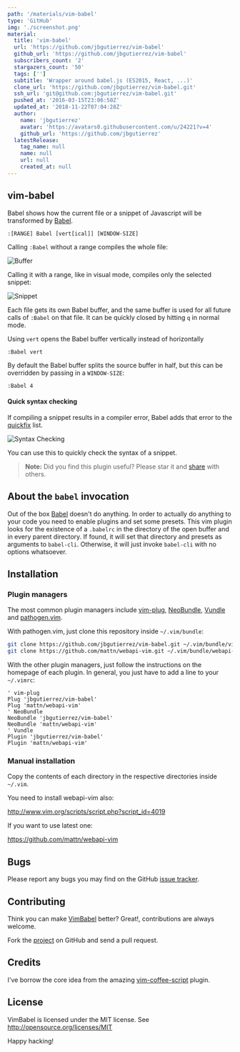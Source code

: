 ```yaml
---
path: '/materials/vim-babel'
type: 'GitHub'
img: './screenshot.png'
material:
  title: 'vim-babel'
  url: 'https://github.com/jbgutierrez/vim-babel'
  github_url: 'https://github.com/jbgutierrez/vim-babel'
  subscribers_count: '2'
  stargazers_count: '50'
  tags: ['']
  subtitle: 'Wrapper around babel.js (ES2015, React, ...)'
  clone_url: 'https://github.com/jbgutierrez/vim-babel.git'
  ssh_url: 'git@github.com:jbgutierrez/vim-babel.git'
  pushed_at: '2016-03-15T23:06:50Z'
  updated_at: '2018-11-22T07:04:28Z'
  author:
    name: 'jbgutierrez'
    avatar: 'https://avatars0.githubusercontent.com/u/24221?v=4'
    github_url: 'https://github.com/jbgutierrez'
  latestRelease:
    tag_name: null
    name: null
    url: null
    created_at: null
---
```

## vim-babel

Babel shows how the current file or a snippet of Javascript will
be transformed by [Babel][Babel].

    :[RANGE] Babel [vert[ical]] [WINDOW-SIZE]

Calling `:Babel` without a range compiles the whole file:

  ![Buffer](https://cloud.githubusercontent.com/assets/24221/11776848/937fc620-a24a-11e5-88b6-cac74ef02be3.gif)

Calling it with a range, like in visual mode, compiles only the selected
snippet:

  ![Snippet](https://cloud.githubusercontent.com/assets/24221/11776849/9395bfa2-a24a-11e5-9db5-a87524e98eae.gif)

Each file gets its own Babel buffer, and the same buffer is used for all
future calls of `:Babel` on that file. It can be quickly closed by
hitting `q` in normal mode.

Using `vert` opens the Babel buffer vertically instead of horizontally

    :Babel vert

By default the Babel buffer splits the source buffer in half, but this
can be overridden by passing in a `WINDOW-SIZE`:

    :Babel 4

#### Quick syntax checking

If compiling a snippet results in a compiler error, Babel adds that
error to the [quickfix] list.

[quickfix]: http://vimdoc.sourceforge.net/htmldoc/quickfix.html#quickfix

  ![Syntax Checking](https://cloud.githubusercontent.com/assets/24221/11776850/939f8942-a24a-11e5-8dfe-9e8e35ee2413.gif)

You can use this to quickly check the syntax of a snippet.

> **Note:**
> Did you find this plugin useful? Please star it and
> [share](https://twitter.com/intent/tweet?text=%23ES2015%20today!%20Preview%20how%20%23babeljs%20transforms%20your%20code%20with%20this%20%23vim%20plugin%20by%20@jbgutierrez%20https://github.com/jbgutierrez/vim-babel)
> with others.

## About the `babel` invocation

Out of the box [Babel][Babel] doesn't do anything. In order to actually do
anything to your code you need to enable plugins and set some presets. This
vim plugin looks for the existence of a `.babelrc` in the directory of the open
buffer and in every parent directory. If found, it will set that directory
and presets as arguments to `babel-cli`. Otherwise, it will just invoke
`babel-cli` with no options whatsoever.

## Installation

### Plugin managers

The most common plugin managers include [vim-plug][vim-plug],
[NeoBundle][neobundle], [Vundle][vundle] and [pathogen.vim][pathogen].

With pathogen.vim, just clone this repository inside `~/.vim/bundle`:

```bash
git clone https://github.com/jbgutierrez/vim-babel.git ~/.vim/bundle/vim-babel
git clone https://github.com/mattn/webapi-vim.git ~/.vim/bundle/webapi-vim
```

With the other plugin managers, just follow the instructions on the homepage of each plugin. In general, you just have to add a line to your `~/.vimrc`:

```viml
' vim-plug
Plug 'jbgutierrez/vim-babel'
Plug 'mattn/webapi-vim'
' NeoBundle
NeoBundle 'jbgutierrez/vim-babel'
NeoBundle 'mattn/webapi-vim'
' Vundle
Plugin 'jbgutierrez/vim-babel'
Plugin 'mattn/webapi-vim'
```

### Manual installation

Copy the contents of each directory in the respective directories inside
`~/.vim`.

You need to install webapi-vim also:

  http://www.vim.org/scripts/script.php?script_id=4019

If you want to use latest one:

  https://github.com/mattn/webapi-vim

## Bugs

Please report any bugs you may find on the GitHub [issue tracker](http://github.com/jbgutierrez/vim-babel/issues).

## Contributing

Think you can make [VimBabel][VimBabel] better? Great!, contributions are always welcome.

Fork the [project][VimBabel] on GitHub and send a pull request.

## Credits
I've borrow the core idea from the amazing [vim-coffee-script][vim-coffee-script] plugin.

## License

VimBabel is licensed under the MIT license.
See http://opensource.org/licenses/MIT

Happy hacking!

[vim-plug]: https://github.com/junegunn/vim-plug
[vundle]: https://github.com/gmarik/Vundle.vim
[neobundle]: https://github.com/Shougo/neobundle.vim
[pathogen]: https://github.com/tpope/vim-pathogen
[vim-coffee-script]: https://github.com/kchmck/vim-coffee-script
[Babel]: http://babeljs.io/
[VimBabel]: http://github.com/jbgutierrez/vim-babel
